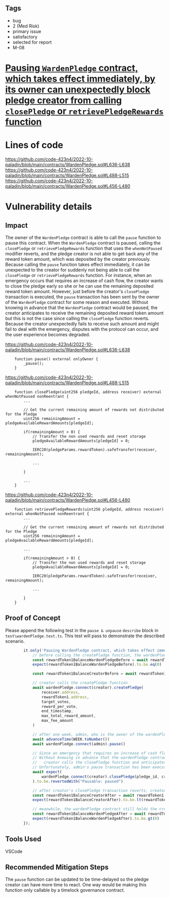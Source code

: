 ## Tags

- bug
- 2 (Med Risk)
- primary issue
- satisfactory
- selected for report
- M-08

# [Pausing `WardenPledge` contract, which takes effect immediately, by its owner can unexpectedly block pledge creator from calling `closePledge` or `retrievePledgeRewards` function](https://github.com/code-423n4/2022-10-paladin-findings/issues/269) 

# Lines of code

https://github.com/code-423n4/2022-10-paladin/blob/main/contracts/WardenPledge.sol#L636-L638
https://github.com/code-423n4/2022-10-paladin/blob/main/contracts/WardenPledge.sol#L488-L515
https://github.com/code-423n4/2022-10-paladin/blob/main/contracts/WardenPledge.sol#L456-L480


# Vulnerability details

## Impact
The owner of the `WardenPledge` contract is able to call the `pause` function to pause this contract. When the `WardenPledge` contract is paused, calling the `closePledge` or `retrievePledgeRewards` function that uses the `whenNotPaused` modifier reverts, and the pledge creator is not able to get back any of the reward token amount, which was deposited by the creator previously. Because calling the `pause` function takes effect immediately, it can be unexpected to the creator for suddenly not being able to call the `closePledge` or `retrievePledgeRewards` function. For instance, when an emergency occurs that requires an increase of cash flow, the creator wants to close the pledge early so she or he can use the remaining deposited reward token amount. However, just before the creator's `closePledge` transaction is executed, the `pause` transaction has been sent by the owner of the `WardenPledge` contract for some reason and executed. Without knowing in advance that the `WardenPledge` contract would be paused, the creator anticipates to receive the remaining deposited reward token amount but this is not the case since calling the `closePledge` function reverts. Because the creator unexpectedly fails to receive such amount and might fail to deal with the emergency, disputes with the protocol can occur, and the user experience becomes degraded.

https://github.com/code-423n4/2022-10-paladin/blob/main/contracts/WardenPledge.sol#L636-L638
```solidity
    function pause() external onlyOwner {
        _pause();
    }
```

https://github.com/code-423n4/2022-10-paladin/blob/main/contracts/WardenPledge.sol#L488-L515
```solidity
    function closePledge(uint256 pledgeId, address receiver) external whenNotPaused nonReentrant {
        ...

        // Get the current remaining amount of rewards not distributed for the Pledge
        uint256 remainingAmount = pledgeAvailableRewardAmounts[pledgeId];

        if(remainingAmount > 0) {
            // Transfer the non used rewards and reset storage
            pledgeAvailableRewardAmounts[pledgeId] = 0;

            IERC20(pledgeParams.rewardToken).safeTransfer(receiver, remainingAmount);

            ...

        }

        ...
    }
```

https://github.com/code-423n4/2022-10-paladin/blob/main/contracts/WardenPledge.sol#L456-L480
```solidity
    function retrievePledgeRewards(uint256 pledgeId, address receiver) external whenNotPaused nonReentrant {
        ...

        // Get the current remaining amount of rewards not distributed for the Pledge
        uint256 remainingAmount = pledgeAvailableRewardAmounts[pledgeId];

        ...

        if(remainingAmount > 0) {
            // Transfer the non used rewards and reset storage
            pledgeAvailableRewardAmounts[pledgeId] = 0;

            IERC20(pledgeParams.rewardToken).safeTransfer(receiver, remainingAmount);

            ...

        }
    }
```

## Proof of Concept
Please append the following test in the `pause & unpause` `describe` block in `test\wardenPledge.test.ts`. This test will pass to demonstrate the described scenario.

```typescript
        it.only('Pausing WardenPledge contract, which takes effect immediately, by its owner can unexpectedly block pledge creator from calling closePledge function', async () => {
            // before calling the createPledge function, the wardenPledge contract owns no rewardToken1
            const rewardToken1BalanceWardenPledgeBefore = await rewardToken1.balanceOf(wardenPledge.address)
            expect(rewardToken1BalanceWardenPledgeBefore).to.be.eq(0)

            const rewardToken1BalanceCreatorBefore = await rewardToken1.balanceOf(creator.address)

            // creator calls the createPledge function
            await wardenPledge.connect(creator).createPledge(
                receiver.address,
                rewardToken1.address,
                target_votes,
                reward_per_vote,
                end_timestamp,
                max_total_reward_amount,
                max_fee_amount
            )

            // after one week, admin, who is the owner of the wardenPledge contract, calls the pause function, which takes effect immediately
            await advanceTime(WEEK.toNumber())
            await wardenPledge.connect(admin).pause()

            // Since an emergency that requires an increase of cash flow occurs, creator decides to close the pledge for getting back the deposited rewardToken1 amount.
            // Without knowing in advance that the wardenPledge contract would be paused,
            //   creator calls the closePledge function and anticipates to receive the deposited rewardToken1 amount.
            // Unfortunately, admin's pause transaction has been executed just before creator's closePledge transaction is executed, which causes creator's closePledge transaction to revert.
            await expect(
                wardenPledge.connect(creator).closePledge(pledge_id, creator.address)
            ).to.be.revertedWith("Pausable: paused")

            // after creator's closePledge transaction reverts, creator does not receive the deposited rewardToken1 amount, which is unexpected to her or him
            const rewardToken1BalanceCreatorAfter = await rewardToken1.balanceOf(creator.address)
            expect(rewardToken1BalanceCreatorAfter).to.be.lt(rewardToken1BalanceCreatorBefore)

            // meanwhile, the wardenPledge contract still holds the creator's deposited rewardToken1 amount
            const rewardToken1BalanceWardenPledgeAfter = await rewardToken1.balanceOf(wardenPledge.address)
            expect(rewardToken1BalanceWardenPledgeAfter).to.be.gt(0)
        });
```

## Tools Used
VSCode

## Recommended Mitigation Steps
The `pause` function can be updated to be time-delayed so the pledge creator can have more time to react. One way would be making this function only callable by a timelock governance contract.